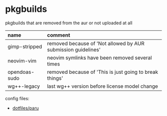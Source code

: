 # pkgbuilds

pkgbuilds that are removed from the aur or not uploaded at all

| name          | comment                                                       |
| :------------ | :------------------------------------------------------------ |
| gimp-stripped | removed because of 'Not allowed by AUR submission guidelines' |
| neovim-vim    | neovim symlinks have been removed several times               |
| opendoas-sudo | removed because of 'This is just going to break things'       |
| wg++-legacy   | last wg++ version before license model change                 |

config files:

- [dotfiles/paru](https://github.com/mrdotx/dotfiles/tree/master/.config/paru)

